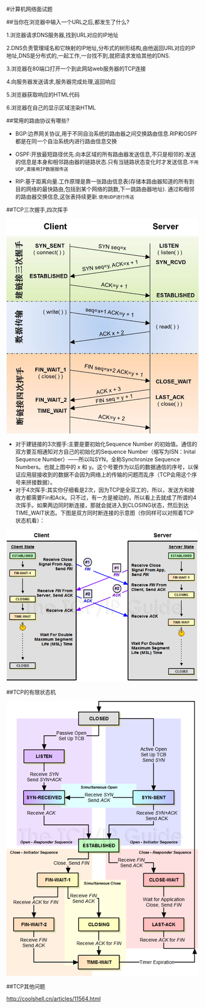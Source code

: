 #计算机网络面试题

##当你在浏览器中输入一个URL之后,都发生了什么?

1.浏览器请求DNS服务器,找到URL对应的IP地址

2.DNS负责管理域名和它映射的IP地址,分布式的树形结构,由他返回URL对应的IP地址,DNS是分布式的,一起工作,一台找不到,就把请求发给其他的DNS.

3.浏览器在80端口打开一个到此网站web服务器的TCP连接

4.向服务器发送请求,服务器完成处理,返回响应

5.浏览器获取响应的HTML代码

6.浏览器在自己的显示区域渲染HTML

##常用的路由协议有哪些?

* BGP:边界网关协议,用于不同自治系统的路由器之间交换路由信息.RIP和OSPF都是在同一个自治系统内进行路由信息交换

* OSPF:开放最短路径优先.向本区域的所有路由器发送信息,不只是相邻的.发送的信息是本身和相邻路由器的链路状态.只有当链路状态变化时才发送信息.`不用UDP,直接用IP数据报传送`

* RIP:基于距离向量.工作原理是靠一张路由信息表(存储本路由器知道的所有到目的网络的最快路由,包括到某个网络的跳数,下一跳路由器地址). 通过和相邻的路由器交换信息,这张表持续更新.`使用UDP进行传送`

##TCP三次握手,四次挥手

![](tcp1.jpg)
* 对于建链接的3次握手:主要是要初始化Sequence Number 的初始值。通信的双方要互相通知对方自己的初始化的Sequence Number（缩写为ISN：Inital Sequence Number）——所以叫SYN，全称Synchronize Sequence Numbers。也就上图中的 x 和 y。这个号要作为以后的数据通信的序号，以保证应用层接收到的数据不会因为网络上的传输的问题而乱序（TCP会用这个序号来拼接数据）。
* 对于4次挥手:其实你仔细看是2次，因为TCP是全双工的，所以，发送方和接收方都需要Fin和Ack。只不过，有一方是被动的，所以看上去就成了所谓的4次挥手。如果两边同时断连接，那就会就进入到CLOSING状态，然后到达TIME_WAIT状态。下图是双方同时断连接的示意图（你同样可以对照着TCP状态机看）：

![](tcp3.png)

##TCP的有限状态机

![](tcp2.png)

##TCP其他问题

http://coolshell.cn/articles/11564.html


